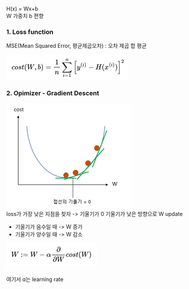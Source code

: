 H(x) = Wx+b  
 W 가중치
b 편향

### 1. Loss function

MSE(Mean Squared Error, 평균제곱오차) : 오차 제곱 합 평균

![Alt text](image-1.png)

### 2. Opimizer - Gradient Descent

![Alt text](image-2.png)  
loss가 가장 낮은 지점을 찾자 -> 기울기가 0
기울기가 낮은 방향으로 W update

-   기울기가 음수일 때 -> W 증가
-   기울기가 양수일 때 -> W 감소

![Alt text](image-3.png)

여기서 ɑ는 learning rate
